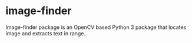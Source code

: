 # image-finder
Image-finder package is an OpenCV based Python 3 package that locates image and extracts text in range.
